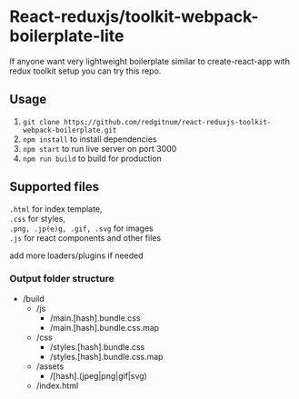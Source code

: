 # React-reduxjs/toolkit-webpack-boilerplate-lite

If anyone want very lightweight boilerplate similar to create-react-app with redux toolkit setup you can try this repo.

## Usage

1.  `git clone https://github.com/redgitnum/react-reduxjs-toolkit-webpack-boilerplate.git`
2.  `npm install` to install dependencies
3.  `npm start` to run live server on port 3000
4.  `npm run build` to build for production

## Supported files

`.html` for index template,  
`.css` for styles,  
`.png, .jp(e)g, .gif, .svg` for images  
`.js` for react components and other files

add more loaders/plugins if needed

### Output folder structure

- /build
  - /js
    - /main.[hash].bundle.css
    - /main.[hash].bundle.css.map
  - /css
    - /styles.[hash].bundle.css
    - /styles.[hash].bundle.css.map
  - /assets
    - /[hash].(jpeg|png|gif|svg)
  - /index.html
